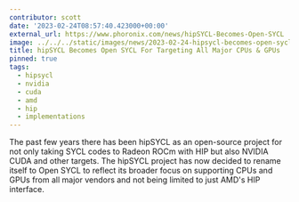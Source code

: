 ```yaml
---
contributor: scott
date: '2023-02-24T08:57:40.423000+00:00'
external_url: https://www.phoronix.com/news/hipSYCL-Becomes-Open-SYCL
image: ../../../static/images/news/2023-02-24-hipsycl-becomes-open-sycl-for-targeting-all-major-cpus-gpus.webp
title: hipSYCL Becomes Open SYCL For Targeting All Major CPUs & GPUs
pinned: true
tags:
  - hipsycl
  - nvidia
  - cuda
  - amd
  - hip
  - implementations
---
```


The past few years there has been hipSYCL as an open-source project for not only taking SYCL codes to Radeon ROCm with
HIP but also NVIDIA CUDA and other targets. The hipSYCL project has now decided to rename itself to Open SYCL to reflect
its broader focus on supporting CPUs and GPUs from all major vendors and not being limited to just AMD's HIP interface.
